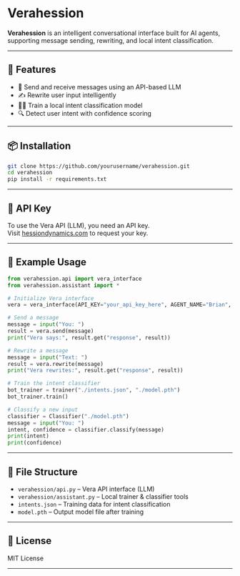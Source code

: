 # Verahession

**Verahession** is an intelligent conversational interface built for AI agents, supporting message sending, rewriting, and local intent classification.

---

## 🔧 Features

- 🧠 Send and receive messages using an API-based LLM
- ✍️ Rewrite user input intelligently
- 🏋️‍♂️ Train a local intent classification model
- 🔍 Detect user intent with confidence scoring

---

## 📦 Installation

```bash
git clone https://github.com/yourusername/verahession.git
cd verahession
pip install -r requirements.txt
```

---

## 🔑 API Key

To use the Vera API (LLM), you need an API key.  
Visit [hessiondynamics.com](https://hessiondynamics.com) to request your key.

---

## 🚀 Example Usage

```python
from verahession.api import vera_interface
from verahession.assistant import *

# Initialize Vera interface
vera = vera_interface(API_KEY="your_api_key_here", AGENT_NAME="Brian", USER_NAME="Jack")

# Send a message
message = input("You: ")
result = vera.send(message)
print("Vera says:", result.get("response", result))

# Rewrite a message
message = input("Text: ")
result = vera.rewrite(message)
print("Vera rewrites:", result.get("response", result))

# Train the intent classifier
bot_trainer = trainer("./intents.json", "./model.pth")
bot_trainer.train()

# Classify a new input
classifier = Classifier("./model.pth")
message = input("You: ")
intent, confidence = classifier.classify(message)
print(intent)
print(confidence)
```

---

## 📁 File Structure

- `verahession/api.py` – Vera API interface (LLM)
- `verahession/assistant.py` – Local trainer & classifier tools
- `intents.json` – Training data for intent classification
- `model.pth` – Output model file after training

---

## 📄 License

MIT License

---

